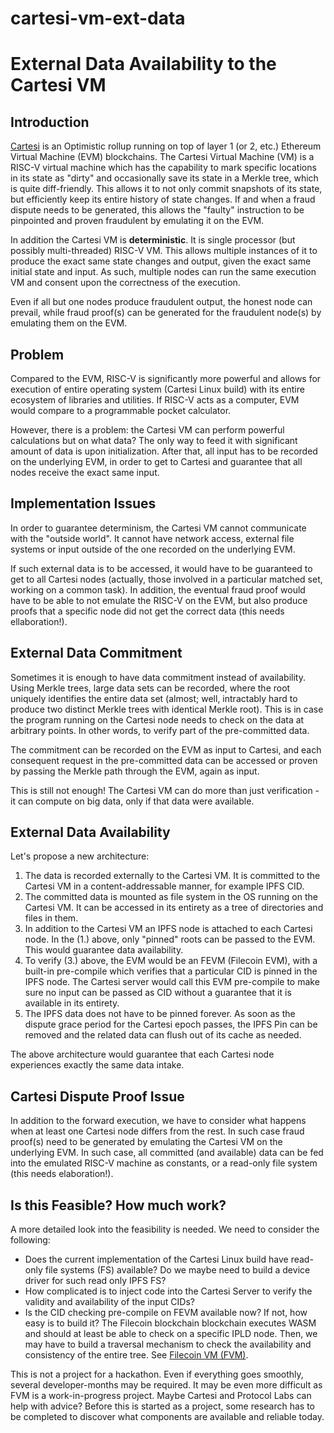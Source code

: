 # cartesi-vm-ext-data
# External Data Availability to the Cartesi VM

## Introduction

[Cartesi](https://cartesi.io) is an Optimistic rollup running on top of layer 1 (or 2, etc.) Ethereum Virtual Machine (EVM) blockchains. The Cartesi Virtual Machine (VM) is a RISC-V virtual machine which has the capability to mark specific locations in its state as "dirty" and occasionally save its state in a Merkle tree, which is quite diff-friendly. This allows it to not only commit snapshots of its state, but efficiently keep its entire history of state changes. If and when a fraud dispute needs to be generated, this allows the "faulty" instruction to be pinpointed and proven fraudulent by emulating it on the EVM.

In addition the Cartesi VM is **deterministic**. It is single processor (but possibly multi-threaded) RISC-V VM. This allows multiple instances of it to produce the exact same state changes and output, given the exact same initial state and input. As such, multiple nodes can run the same execution VM and consent upon the correctness of the execution.

Even if all but one nodes produce fraudulent output, the honest node can prevail, while fraud proof(s) can be generated for the fraudulent node(s) by emulating them on the EVM. 

## Problem

Compared to the EVM, RISC-V is significantly more powerful and allows for execution of entire operating system (Cartesi Linux build) with its entire ecosystem of libraries and utilities. If RISC-V acts as a computer, EVM would compare to a programmable pocket calculator. 

However, there is a problem: the Cartesi VM can perform powerful calculations but on what data? The only way to feed it with significant amount of data is upon initialization. After that, all input has to be recorded on the underlying EVM, in order to get to Cartesi and guarantee that all nodes receive the exact same input.
## Implementation Issues

In order to guarantee determinism, the Cartesi VM cannot communicate with the "outside world". It cannot have network access, external file systems or input outside of the one recorded on the underlying EVM.

If such external data is to be accessed, it would have to be guaranteed to get to all Cartesi nodes (actually, those involved in a particular matched set, working on a common task). In addition, the eventual fraud proof would have to be able to not emulate the RISC-V on the EVM, but also produce proofs that a specific node did not get the correct data (this needs ellaboration!).
## External Data Commitment

Sometimes it is enough to have data commitment instead of availability. Using Merkle trees, large data sets can be recorded, where the root uniquely identifies the entire data set (almost; well, intractably hard to produce two distinct Merkle trees with identical Merkle root). This is in case the program running on the Cartesi node needs to check on the data at arbitrary points. In other words, to verify part of the pre-committed data.

The commitment can be recorded on the EVM as input to Cartesi, and each consequent request in the pre-committed data can be accessed or proven by passing the Merkle path through the EVM, again as input. 

This is still not enough! The Cartesi VM can do more than just verification - it can compute on big data, only if that data were available.
## External Data Availability

Let's propose a new architecture:

1. The data is recorded externally to the Cartesi VM. It is committed to the Cartesi VM in a content-addressable manner, for example IPFS CID.
2. The committed data is mounted as file system in the OS running on the Cartesi VM. It can be accessed in its entirety as a tree of directories and files in them.
3. In addition to the Cartesi VM an IPFS node is attached to each Cartesi node. In the (1.) above, only "pinned" roots can be passed to the EVM. This would guarantee data availability.
4. To verify (3.) above, the EVM would be an FEVM (Filecoin EVM), with a built-in pre-compile which verifies that a particular CID is pinned in the IPFS node. The Cartesi server would call this EVM pre-compile to make sure no input can be passed as CID without a guarantee that it is available in its entirety.
5. The IPFS data does not have to be pinned forever. As soon as the dispute grace period for the Cartesi epoch passes, the IPFS Pin can be removed and the related data can flush out of its cache as needed.

The above architecture would guarantee that each Cartesi node experiences exactly the same data intake.


## Cartesi Dispute Proof Issue

In addition to the forward execution, we have to consider what happens when at least one Cartesi node differs from the rest. In such case fraud proof(s) need to be generated by emulating the Cartesi VM on the underlying EVM. In such case, all committed (and available) data can be fed into the emulated RISC-V machine as constants, or a read-only file system (this needs elaboration!). 

## Is this Feasible? How much work?

A more detailed look into the feasibility is needed. We need to consider the following:

- Does the current implementation of the Cartesi Linux build have read-only file systems (FS) available? Do we maybe need to build a device driver for such read only IPFS FS?
- How complicated is to inject code into the Cartesi Server to verify the validity and availability of the input CIDs?
- Is the CID checking pre-compile on FEVM available now? If not, how easy is to build it? The Filecoin blockchain blockchain executes WASM and should at least be able to check on a specific IPLD node. Then, we may have to build a traversal mechanism to check the availability and consistency of the entire tree. See [Filecoin VM (FVM)](https://fvm.filecoin.io/).

This is not a project for a hackathon. Even if everything goes smoothly, several developer-months may be required. It may be even more difficult as FVM is a work-in-progress project. Maybe Cartesi and Protocol Labs can help with advice? Before this is started as a project, some research has to be completed to discover what components are available and reliable today.
